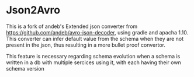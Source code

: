 # Json2Avro
This is a fork of andeb's Extended json converter from https://github.com/andeb/avro-json-decoder, using gradle and
apacha 1.10. 
This converter can infer default value from the schema when they are not present in the json, thus resulting in a 
more bullet proof convertor.

This feature is necessary regarding schema evolution 
when a schema is written in a db with multiple sercices using it, with each having their own schema version

